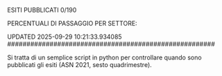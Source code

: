 ESITI PUBBLICATI 0/190 

PERCENTUALI DI PASSAGGIO PER SETTORE:

UPDATED 2025-09-29 10:21:33.934085
###################################################### 

Si tratta di un semplice script in python per controllare quando sono pubblicati gli esiti (ASN 2021, sesto quadrimestre).

